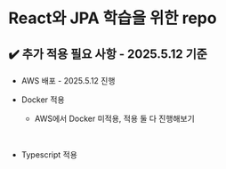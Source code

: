 # React와 JPA 학습을 위한 repo
## ✔️ 추가 적용 필요 사항 - 2025.5.12 기준
- AWS 배포 - 2025.5.12 진행

- Docker 적용
  - AWS에서 Docker 미적용, 적용 둘 다 진행해보기
<br>

- Typescript 적용
